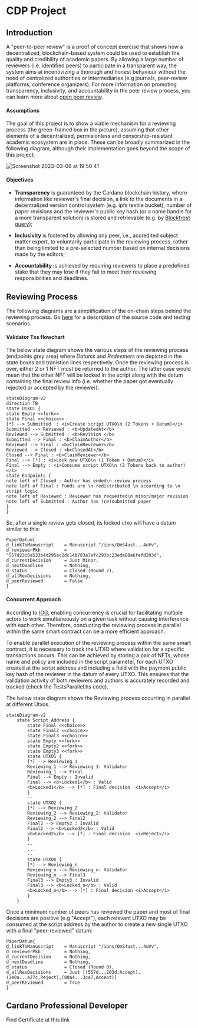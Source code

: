 # CDP Project
## Introduction
A "peer-to-peer review" is a proof of concept exercise that shows how a decentralized, blockchain-based system could be used to establish the quality and credibility of academic papers. By allowing a large number of reviewers (i.e. identified peers) to participate in a transparent way, the system aims at incentivizing a thorough and honest behaviour without the need of centralized authorities or intermediaries (e.g journals, peer-review platforms, conference organizers). For more information on promoting transparency, inclusivity, and accountability in the peer review process, you can learn more about [open peer review](https://www.fosteropenscience.eu/learning/open-peer-review/#/id/5a17e150c2af651d1e3b1bce).


#### Assumptions
The goal of this project is to show a viable mechanism for a reviewing process (the green-framed box in the picture), assuming that other elements of a decentralized, permisionless and censorship-resistant academic ecosystem are in place. These can be broadly summarized in the following diagram, although their implementation goes beyond the scope of this project:

![Screenshot 2023-03-06 at 19 50 41](https://user-images.githubusercontent.com/104091627/223203427-68435d17-262c-4a6d-8542-270d197d25a9.png)




#### Objectives 
- <b>Transparency</b> is guaranteed by the Cardano blockchain history, where information like reviewer's final decision, a link to the documents in a  decentralized version control system (e.g. ipfs textile bucket), number of paper revisions and the reviewer's public key hash (or a name handle for a more transparent solution) is stored and retrievable (e.g. by [Blockfrost query](https://docs.blockfrost.io/#tag/Cardano-Scripts/paths/%7E1scripts%7E1datum%7E1%7Bdatum_hash%7D/get)); 

- <b>Inclusivity</b> is fostered by allowing any peer, i.e., accredited subject matter expert, to voluntarily participate in the reviewing process, rather than being limited to a pre-selected number based on internal decisions made by the editors; 

- <b>Accountability</b> is achieved by requiring reviewers to place a predefined stake that they may lose if they fail to meet their reviewing responsibilities and deadlines.

## Reviewing Process
The following diagrams are a simplification of the on-chain steps behind the reviewing process. Go [here](https://github.com/gufett0/mesposito_CDP/tree/main/src) for a description of the source code and testing scenarios. 


#### Validator Txs flowchart 
The below state diagram shows the various steps of the reviewing process (endpoints grey area) where <i>Datums</i> and <i>Redeemers</i> are depicted in the state boxes and tranistion lines respectively. Once the reviewing process is over, either 2 or 1 NFT must be returned to the author. The latter case would mean that the other NFT will be locked in the script along with the datum containing the final review info (i.e. whether the paper got eventually rejected or accepted by the reviewer).

```mermaid
stateDiagram-v2
direction TB
state UTXO1 {
state Empty <<fork>>
state Final <<choice>>
[*] --> Submitted  : <i>Create script UTXO\n (2 Tokens + Datum)</i>  
Submitted --> Reviewed : <b>UpdatedAt</b> 
Reviewed --> Submitted : <b>Revision </b> 
Submitted --> Final : <b>ClaimAuthor</b> 
Reviewed --> Final : <b>ClaimReviewer</b> 
Reviewed --> Closed : <b>ClosedAt</b> 
Closed --> Final : <b>ClaimReviewer</b> 
Final --> [*] : <i>Lock new UTXO\n (1 Token + Datum)</i> 
Final --> Empty : <i>Consume script UTXO\n (2 Tokens back to author)</i> 
state Endpoints {
note left of Closed : Author has ended\n review process
note left of Final : Funds are \n redistributed \n according to \n script logic
note left of Reviewed : Reviewer has requested\n minor/major revision
note left of Submitted : Author has (re)submitted paper
}
}
```
So, after a single review gets closed, its locked utxo will have a datum similar to this:

```
PaperDatum{
d_linkToManuscript    = Manuscript "/ipns/QmS4ust...4uVv",
d_reviewerPkh         = "557d23c0a533b4d295ac2dc14b783a7efc293bc23ede88a6fefd203d",  
d_currentDecision     = Just Minor,
d_nextDeadline        = Nothing,
d_status              = Closed (Round 2),
d_allRevDecisions     = Nothing,
d_peerReviewed        = False
}

```


#### Concurrent Approach
According to [IOG](https://iohk.io/en/blog/posts/2021/09/10/concurrency-and-all-that-cardano-smart-contracts-and-the-eutxo-model/), enabling concurrency is crucial for facilitating multiple actors to work simultaneously on a given task without causing interference with each other. Therefore, conducting the reviewing process in parallel within the same smart contract can be a more efficient approach.

To enable parallel execution of the reviewing process within the same smart contract, it is necessary to track the UTXO where validation for a specific transactions occurs. This can be achieved by storing a pair of NFTs, whose name and policy are included in the script parameter, for each UTXO created at the script address and including a field with the payment public key hash of the reviewer in the datum of every UTXO. This ensures that the validation activity of both reviewers and authors is accurately recorded and tracked (check the TestsParallel.hs code). 

The below state diagram shows the Reviewing process occurring in parallel at different Utxos. 

```mermaid
stateDiagram-v2
    state Script_Address {
        state Final <<choice>>
        state Final2 <<choice>>
        state Final3 <<choice>>
        state Empty <<fork>>
        state Empty2 <<fork>>
        state Empty3 <<fork>>
        state UTXO1 {
        [*] --> Reviewing_1
        Reviewing_1 --> Reviewing_1: Validator
        Reviewing_1 --> Final
        Final --> Empty : Invalid
        Final --> <b>Locked1</b> : Valid
        <b>Locked1</b> --> [*] : Final decision  <i>Accept</i> 
        }
        --
        state UTXO2 {
        [*] --> Reviewing_2
        Reviewing_2 --> Reviewing_2: Validator
        Reviewing_2 --> Final2
        Final2 --> Empty2 : Invalid
        Final2 --> <b>Locked2</b> : Valid
        <b>Locked2</b> --> [*] : Final decision  <i>Reject</i> 
        }
        --
        ...
        --
        state UTXOn {
        [*] --> Reviewing_n
        Reviewing_n --> Reviewing_n: Validator
        Reviewing_n --> Final3
        Final3 --> Empty3 : Invalid
        Final3 --> <b>Locked_n</b> : Valid
        <b>Locked_n</b> --> [*] : Final decision <i>Accept</i> 
        }
    }
```




Once a minimum number of peers has reviewed the paper and most of final decisions are positive (e.g "Accept"), each relevant UTXO may be consumed at the script address by the author to create a new single UTXO with a final "peer-reviewed" datum:

```
PaperDatum{
d_linkToManuscript    = Manuscript "/ipns/QmS4ust...4uVv",
d_reviewerPkh         = Nothing,  
d_currentDecision     = Nothing,
d_nextDeadline        = Nothing,
d_status              = Closed (Round 0),
d_allRevDecisions     = Just [(557d...203d,Accept),(2e0a...a27c,Reject),(80a4...3ca7,Accept)]
d_peerReviewed        = True
}

```


## Cardano Professional Developer 
Find Certificate at this link
